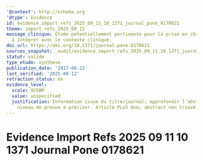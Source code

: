 ```yaml
---
'@context': http://schema.org
'@type': Evidence
id: evidence_import_refs_2025_09_11_10_1371_journal_pone_0178621
theme: import_refs_2025_09_11
message_clinique: Étude potentiellement pertinente pour la prise en charge musculosquelettique;
  à intégrer avec le contexte clinique.
doi_url: https://doi.org/10.1371/journal.pone.0178621
sources_snapshot: _audit/evidence_import_refs_2025_09_11_10_1371_journal_pone_0178621.json
statut: valide
type_etude: synthese
publication_date: '2017-06-22'
last_verified: '2025-09-12'
retraction_status: ok
evidence_level:
  scale: OCEBM
  value: unspecified
  justification: Information issue du titre/journal; approfondir l'abstract pour précision;
    niveau de preuve à préciser. Article PLoS One; abstract non trouvé (audit).
---
```

# Evidence Import Refs 2025 09 11 10 1371 Journal Pone 0178621

